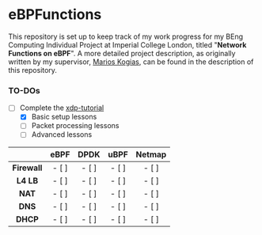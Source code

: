 # eBPFunctions

This repository is set up to keep track of my work progress for my BEng Computing Individual Project at Imperial College London, titled "**Network Functions on eBPF**". A more detailed project description, as originally written by my supervisor, [Marios Kogias](https://marioskogias.github.io/), can be found in the description of this repository.

### TO-DOs

- [ ] Complete the [xdp-tutorial](https://github.com/xdp-project/xdp-tutorial)
  - [X] Basic setup lessons
  - [ ] Packet processing lessons
  - [ ] Advanced lessons

|   | **eBPF** | **DPDK** | **uBPF** | **Netmap** |
|:-:|:--------:|:--------:|:--------:|:---------:|
| **Firewall** | - [ ]  | - [ ]  | - [ ]  | - [ ]  |
| **L4 LB** | - [ ]  | - [ ]  | - [ ]  | - [ ]  |
| **NAT** | - [ ]  | - [ ]  | - [ ]  | - [ ]  |
| **DNS** | - [ ]  | - [ ]  | - [ ]  | - [ ]  |
| **DHCP** | - [ ]  | - [ ]  | - [ ]  | - [ ]  |

